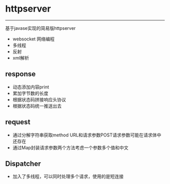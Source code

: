 # httpserver 
****
基于javase实现的简易版httpserver
* websocket 网络编程
* 多线程
* 反射
* xml解析
## response
*  动态添加内容print
*  累加字节数的长度
*  根据状态码拼接响应头协议
*  根据状态码统一推送出去
## request
* 通过分解字符串获取method URL和请求参数POST请求参数可能在请求体中还存在
* 通过Map封装请求参数两个方法考虑一个参数多个值和中文
## Dispatcher
* 加入了多线程，可以同时处理多个请求，使用的是短连接
